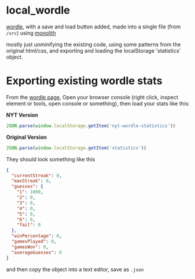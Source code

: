 # local_wordle

[wordle](https://www.powerlanguage.co.uk/wordle/), with a save and load button added, made into a single file (from `/src`) using [monolith](https://github.com/Y2Z/monolith)

mostly just unminifying the existing code, using some patterns from the original html/css, and exporting and loading the localStorage 'statistics' object.

# Exporting existing wordle stats

From the [wordle page](https://www.powerlanguage.co.uk/wordle/), Open your browser console (right click, inspect element or tools, open console or something), then load your stats like this:

**NYT Version**
```javascript
JSON.parse(window.localStorage.getItem('nyt-wordle-statistics'))
```

**Original Version**

```javascript
JSON.parse(window.localStorage.getItem('statistics'))
```

They should look something like this

```json
{
  "currentStreak": 0,
  "maxStreak": 0,
  "guesses": {
    "1": 1000,
    "2": 0,
    "3": 0,
    "4": 0,
    "5": 0,
    "6": 0,
    "fail": 0
  },
  "winPercentage": 0,
  "gamesPlayed": 0,
  "gamesWon": 0,
  "averageGuesses": 0
}

```

and then copy the object into a text editor, save as `.json`
